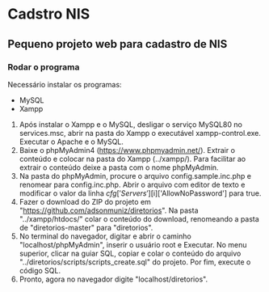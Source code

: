 # Cadstro NIS
## Pequeno projeto web para cadastro de NIS

### Rodar o programa
Necessário instalar os programas:
- MySQL
- Xampp
1) Após instalar o Xampp e o MySQL, desligar o serviço MySQL80 no services.msc, abrir na pasta do Xampp o executável xampp-control.exe. Executar o Apache e o MySQL.
2) Baixe o phpMyAdmin4 (https://www.phpmyadmin.net/). Extrair o conteúdo e colocar na pasta do Xampp (../xampp/). Para facilitar ao extrair o conteúdo deixe a pasta com o nome phpMyAdmin.
3) Na pasta do phpMyAdmin, procure o arquivo config.sample.inc.php e renomear para config.inc.php. Abrir o arquivo com editor de texto e modificar o valor da linha $cfg['Servers'][$i]['AllowNoPassword'] para true.
4) Fazer o download do ZIP do projeto em "https://github.com/adsonmuniz/diretorios". Na pasta "../xampp/htdocs/" colar o conteúdo do download, renomeando a pasta de "diretorios-master" para "diretorios".
5) No terminal do navegador, digitar e abrir o caminho "localhost/phpMyAdmin", inserir o usuário root e Executar. No menu superior, clicar na guiar SQL, copiar e colar o conteúdo do arquivo "../diretorios/scripts/scripts_create.sql" do projeto. Por fim, execute o código SQL.
6) Pronto, agora no navegador digite "localhost/diretorios".